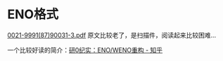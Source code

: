 # ENO格式

 [0021-9991(87)90031-3.pdf](0021-9991%2887%2990031-3.pdf) 原文比较老了，是扫描件，阅读起来比较困难...

一个比较好读的简介：[研0纪实：ENO/WENO重构 - 知乎](https://zhuanlan.zhihu.com/p/508154960)